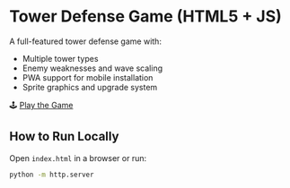 # Tower Defense Game (HTML5 + JS)

A full-featured tower defense game with:
- Multiple tower types
- Enemy weaknesses and wave scaling
- PWA support for mobile installation
- Sprite graphics and upgrade system

🕹 [Play the Game](https://yourusername.github.io/tower-defense/)

## How to Run Locally
Open `index.html` in a browser or run:
```bash
python -m http.server
```
